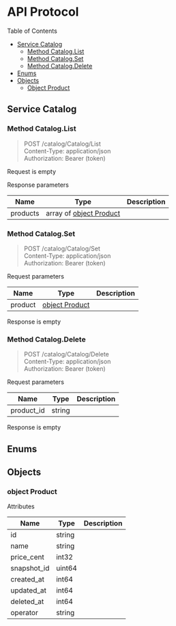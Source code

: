 # API Protocol

Table of Contents

* [Service Catalog](#service-catalog)
    * [Method Catalog.List](#method-cataloglist)
    * [Method Catalog.Set](#method-catalogset)
    * [Method Catalog.Delete](#method-catalogdelete)
* [Enums](#enums)
* [Objects](#objects)
    * [Object Product](#object-product)




## Service Catalog



### Method Catalog.List

> POST /catalog/Catalog/List <br/>
> Content-Type: application/json <br/>
> Authorization: Bearer (token) <br/>



Request is empty

Response parameters

|   Name    |   Type    |  Description |
| --------- | --------- | ------------ |
| products | array of [object Product](#object-product) |  |


### Method Catalog.Set

> POST /catalog/Catalog/Set <br/>
> Content-Type: application/json <br/>
> Authorization: Bearer (token) <br/>



Request parameters

|   Name    |   Type    |  Description |
| --------- | --------- | ------------ |
| product | [object Product](#object-product) |  |

Response is empty


### Method Catalog.Delete

> POST /catalog/Catalog/Delete <br/>
> Content-Type: application/json <br/>
> Authorization: Bearer (token) <br/>



Request parameters

|   Name    |   Type    |  Description |
| --------- | --------- | ------------ |
| product_id | string |  |

Response is empty





## Enums

## Objects

### object Product



Attributes

|   Name    |   Type    |  Description |
| --------- | --------- | ------------ |
| id | string |  |
| name | string |  |
| price_cent | int32 |  |
| snapshot_id | uint64 |  |
| created_at | int64 |  |
| updated_at | int64 |  |
| deleted_at | int64 |  |
| operator | string |  |

